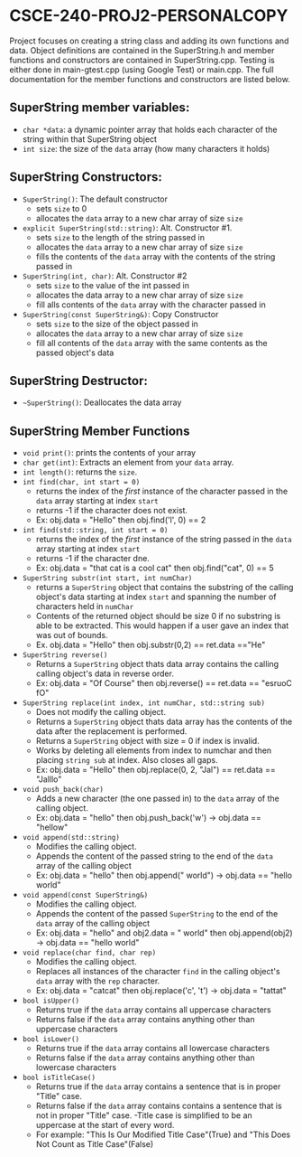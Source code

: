 # CSCE-240-PROJ2-PERSONALCOPY

Project focuses on creating a string class and adding its own functions and data. Object definitions are contained in the SuperString.h and member functions and constructors are contained in SuperString.cpp. Testing is either done in main-gtest.cpp (using Google Test) or main.cpp. The full documentation for the member functions and constructors are listed below. 

## SuperString member variables: 
- `char *data`: a dynamic pointer array that holds each character of the string within that SuperString object
- `int size`: the size of the `data` array (how many characters it holds)

## SuperString Constructors: 
- `SuperString()`: The default constructor
  - sets `size` to 0 
  - allocates the `data` array to a new char array of size `size`
- `explicit SuperString(std::string)`: Alt. Constructor #1.
  - sets `size` to the length of the string passed in
  - allocates the `data` array to a new char array of size `size`
  - fills the contents of the `data` array with the contents of the string passed in
- `SuperString(int, char)`: Alt. Constructor #2
  - sets `size` to the value of the int passed in 
  - allocates the data array to a new char array of size `size`
  - fill alls contents of the `data` array with the character passed in
- `SuperString(const SuperString&)`: Copy Constructor
  - sets `size` to the size of the object passed in 
  - allocates the `data` array to a new char array of size `size`
  - fill all contents of the `data` array with the same contents as the passed object's data

## SuperString Destructor: 
- `~SuperString()`: Deallocates the data array

## SuperString Member Functions
- `void print()`: prints the contents of your array 
- `char get(int)`: Extracts an element from your `data` array.
- `int length()`: returns the `size`.
- `int find(char, int start = 0)`
  - returns the index of the *first* instance of the character passed in the `data` array starting at index `start` 
  - returns -1 if the character does not exist. 
  - Ex: obj.data = "Hello" then obj.find('l', 0) == 2 
- `int find(std::string, int start = 0)`
  - returns the index of the *first* instance of the string passed in the `data` array starting at index `start` 
  - returns -1 if the character dne.
  - Ex: obj.data = "that cat is a cool cat" then obj.find("cat", 0) == 5
- `SuperString substr(int start, int numChar)`
  - returns a `SuperString` object that contains the substring of the calling object's data starting at index `start` and spanning the number of characters held in `numChar`
  - Contents of the returned object should be size 0 if no substring is able to be extracted. This would happen if a user gave an index that was out of bounds. 
  - Ex. obj.data = "Hello" then obj.substr(0,2) == ret.data =="He"
- `SuperString reverse()`
  - Returns a `SuperString` object thats data array contains the calling calling object's data in reverse order.
  - Ex: obj.data = "Of Course" then obj.reverse() == ret.data == "esruoC fO"
- `SuperString replace(int index, int numChar, std::string sub)`
  - Does not modify the calling object.
  - Returns a `SuperString` object thats data array has the contents of the data after the replacement is performed. 
  - Returns a `SuperString` object with size = 0 if index is invalid.
  - Works by deleting all elements from index to numchar and then placing `string sub` at index. Also closes all gaps.
  - Ex: obj.data = "Hello" then obj.replace(0, 2, "Jal") == ret.data == "Jalllo"
- `void push_back(char)`
  - Adds a new character (the one passed in) to the `data` array of the calling object.
  - Ex: obj.data = "hello" then obj.push_back('w') -> obj.data == "hellow"
- `void append(std::string)`
  - Modifies the calling object.
  - Appends the content of the passed string to the end of the `data` array of the calling object
  - Ex: obj.data = "hello" then obj.append(" world") -> obj.data == "hello world"
- `void append(const SuperString&)`
  - Modifies the calling object.
  - Appends the content of the passed `SuperString` to the end of the `data` array of the calling object
  - Ex: obj.data = "hello" and obj2.data = " world" then obj.append(obj2) -> obj.data == "hello world"
- `void replace(char find, char rep)`
  - Modifies the calling object.
  - Replaces all instances of the character `find` in the calling object's `data` array with the `rep` character.
  - Ex: obj.data = "catcat" then obj.replace('c', 't') -> obj.data = "tattat" 
- `bool isUpper()`
  - Returns true if the `data` array contains all uppercase characters
  - Returns false if the `data` array contains anything other than uppercase characters
- `bool isLower()`
  - Returns true if the `data` array contains all lowercase characters
  - Returns false if the `data` array contains anything other than lowercase characters
- `bool isTitleCase()`
  - Returns true if the `data` array contains a sentence that is in proper "Title" case. 
  - Returns false if the `data` array contains contains a sentence that is not in proper "Title" case. 
  -Title case is simplified to be an uppercase at the start of every word.
  - For example: "This Is Our Modified Title Case"(True) and "This Does Not Count as Title Case"(False)
